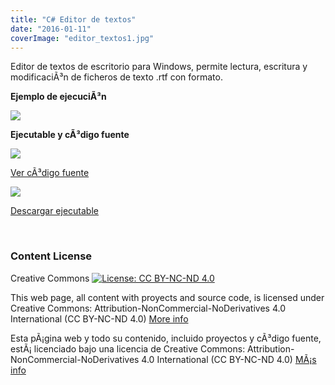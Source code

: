 ```yaml
---
title: "C# Editor de textos"
date: "2016-01-11"
coverImage: "editor_textos1.jpg"
---
```


Editor de textos de escritorio para Windows, permite lectura, escritura y modificaciÃ³n de ficheros de texto .rtf con formato.

 **Ejemplo de ejecuciÃ³n**

![](images/Editor_Texto.jpg)

 **Ejecutable y cÃ³digo fuente**

[![](images/Code-Optimization-3-256x2561.png)](https://bitbucket.org/rubenarcos/editor-de-textos-c/src)

[Ver cÃ³digo fuente](https://bitbucket.org/rubenarcos/editor-de-textos-c/src)

[![](images/icono_archivo_exe1-297x300.png)](https://bitbucket.org/rubenarcos/editor-de-textos-c/downloads/EditorTexto-Rub%C3%A9n_Arcos.exe)

[Descargar ejecutable](https://bitbucket.org/rubenarcos/editor-de-textos-c/downloads/EditorTexto-Rub%C3%A9n_Arcos.exe)

 

### Content License

Creative Commons [![License: CC BY-NC-ND 4.0](images/88x31.png)](https://creativecommons.org/licenses/by-nc-nd/4.0/)

This web page, all content with proyects and source code, is licensed under Creative Commons: Attribution-NonCommercial-NoDerivatives 4.0 International (CC BY-NC-ND 4.0) [More info](https://creativecommons.org/licenses/by-nc-nd/4.0/)

Esta pÃ¡gina web y todo su contenido, incluido proyectos y cÃ³digo fuente, estÃ¡ licenciado bajo una licencia de Creative Commons: Attribution-NonCommercial-NoDerivatives 4.0 International (CC BY-NC-ND 4.0) [MÃ¡s info](https://creativecommons.org/licenses/by-nc-nd/4.0/deed.es)
